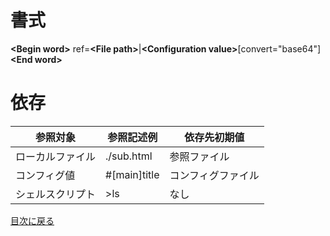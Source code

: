 書式
===
**&lt;Begin word>** ref=**&lt;File path>**|**&lt;Configuration value>**[convert="base64"]**&lt;End word>**

依存
===
| 参照対象        | 参照記述例   | 依存先初期値      |
| --------------- | ------------ | ----------------- |
| ローカルファイル| ./sub.html   | 参照ファイル      |
| コンフィグ値    | #[main]title | コンフィグファイル|
| シェルスクリプト| >ls          | なし              |

[目次に戻る](contents.md)
